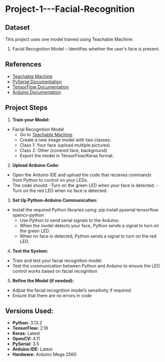 # Project-1---Facial-Recognition

## Dataset
This project uses one model trained using Teachable Machine:
1. Facial Recognition Model – Identifies whether the user's face is present.

## References
- [Teachable Machine](https://teachablemachine.withgoogle.com/)
- [PySerial Documentation](https://pyserial.readthedocs.io/)
- [TensorFlow Documentation](https://www.tensorflow.org/)
- [Arduino Documentation](https://docs.arduino.cc/)

## Project Steps

1. **Train your Model:**
- Facial Recognition Model
   - Go to [Teachable Machine](https://teachablemachine.withgoogle.com/).
   - Create a new image model with two classes:
   - Class 1: Your face (upload multiple pictures).
   - Class 2: Other (covered face, background)
   - Export the model in TensorFlow/Keras format.
  
2. **Upload Arduino Code:**
- Open the Arduino IDE and upload the code that recieves commands from Python to control on your LEDs.
- The code should:
  -Turn on the green LED when your face is detected.
  -Turn on the red LED when no face is detected.
     
3. **Set Up Python-Arduino Communication:**
- Install the required Python libraries using: pip install pyserial tensorflow opencv-python
   - Use Python to send serial signals to the Arduino:
   - When the model detects your face, Python sends a signal to turn on the green LED.
   - When no face is detected, Python sends a signal to turn on the red LED.

4. **Test the System:**
- Train and test your facial recognition model.
- Test the communication between Python and Arduino to ensure the LED control works based on facial recognition

5. **Refine the Model (if needed):**
- Adjust the facial recognition model’s sensitivity if required.
- Ensure that there are no errors in code

## Versions Used:
- **Python:** 3.13.2
- **TensorFlow:** 2.18
- **Keras:** Latest
- **OpenCV:** 4.11
- **PySerial:** 3.5
- **Arduino IDE:** Latest
- **Hardware:** Arduino Mega 2560
